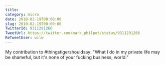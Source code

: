 ```yaml
---
title: 
category: micro
date: 2010-02-19T00:00:00
slug: 2010-02-19T00:00:00
TwitterId: 9311291266
TweetUrl: https://twitter.com/mark_philpot/status/9311291266
ReTweetUser: wilw
---
```


<i class="fa fa-retweet" aria-hidden="true"></i> My contribution to #thingstigershouldsay: "What I do in my private life may be shameful, but it's none of your fucking business, world."